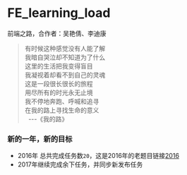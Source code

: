 # FE_learning_load
 前端之路，合作者：吴艳倩、李迪康

>有时候这种感觉没有人能了解<br>
>我暗自哭泣却不知道为了什么<br>
>这里的生活把我变得盲目<br>
>我凝视着却看不到自己的灵魂<br>
>这是一段很长很长的旅程<br>
>用尽所有的时光永无止境<br>
>我不停地奔跑、呼喊和追寻<br>
>在我的路上寻找生命的意义<br>
>          ---《我的路》
   
### 新的一年，新的目标
+ 2016年 总共完成任务数`20`，这是2016年的老题目链接[2016](http://ife.baidu.com/2016/task/all)
+ 2017年继续完成余下任务，并同步新发布任务
